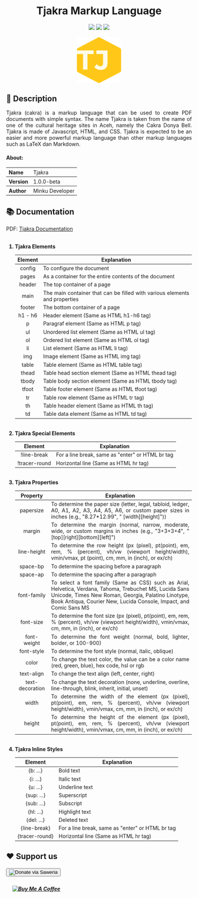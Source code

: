 <!-- Title -->
<div align="center">
    <h1>Tjakra Markup Language</h1>
</div>

<!-- Badges -->
<div align="center">
    <img src="https://img.shields.io/badge/JavaScript-323330?style=for-the-badge&logo=javascript&logoColor=F7DF1E" /> 
    <img src="https://img.shields.io/badge/HTML5-E34F26?style=for-the-badge&logo=html5&logoColor=white" /> 
    <img src="https://img.shields.io/badge/CSS3-1572B6?style=for-the-badge&logo=css3&logoColor=white" />
</div>
<br>
<!-- Image -->
<div align="center">
    <img src="https://github.com/naufalhanif25/tjakra-markup-language/blob/main/img/tjakra.png" alt="Tjakra" style="width: 120px; heigh: auto; vertical-align: middle;"/>
</div>

<!-- Descriptions -->
<h2>
    📝 Description
</h2>
<p align="justify">
Tjakra (cakra) is a markup language that can be used to create PDF documents with simple syntax. The name Tjakra is taken from the name of one of the cultural heritage sites in Aceh, namely the Cakra Donya Bell. Tjakra is made of Javascript, HTML, and CSS. Tjakra is expected to be an easier and more powerful markup language than other markup languages such as LaTeX dan Markdown.
</p>

<!-- About -->
<h4>
    About:
</h4>
<table>
    <tbody>
        <tr>
            <th align="left">Name</th>
            <th align="left" style="font-weight: normal;">Tjakra</th>
        </tr>
        <tr>
            <th align="left">Version</th>
            <th align="left" style="font-weight: normal;">1.0.0-beta</th>
        </tr>
        <tr>
            <th align="left">Author</th>
            <th align="left" style="font-weight: normal;">Minku Developer</th>
        </tr>
    </tbody>
</table>

<!-- Documentation -->
<h2>
    📚 Documentation
</h2>
PDF: <a href="https://github.com/naufalhanif25/tjakra-markup-language/blob/main/output/tjakra.pdf">Tjakra Documentation</a>

<ol style="font-weight: bold">
    <br>
    <li>
        <strong>Tjakra Elements</strong>
        <table style="font-weight: normal;">
            <thead>
                <tr>
                    <th align="center">Element</th>
                    <th align="center">Explanation</th>
                </tr>
            </thead>
            <tbody>
                <tr>
                    <td align="center">config</td>
                    <td align="justify">To configure the document</td>
                </tr>
                <tr>
                    <td align="center">pages</td>
                    <td align="justify">As a container for the entire contents of the document</td>
                </tr>
                <tr>
                    <td align="center">header</td>
                    <td align="justify">The top container of a page</td>
                </tr>
                <tr>
                    <td align="center">main</td>
                    <td align="justify">The main container that can be filled with various elements and properties</td>
                </tr>
                <tr>
                    <td align="center">footer</td>
                    <td align="justify">The bottom container of a page</td>
                </tr>
                <tr>
                    <td align="center">h1 - h6</td>
                    <td align="justify">Header element (Same as HTML h1-h6 tag)</td>
                </tr>
                <tr>
                    <td align="center">p</td>
                    <td align="justify">Paragraf element (Same as HTML p tag)</td>
                </tr>
                <tr>
                    <td align="center">ul</td>
                    <td align="justify">Unordered list element (Same as HTML ul tag)</td>
                </tr>
                <tr>
                    <td align="center">ol</td>
                    <td align="justify">Ordered list element (Same as HTML ol tag)</td>
                </tr>
                <tr>
                    <td align="center">li</td>
                    <td align="justify">List element (Same as HTML li tag)</td>
                </tr>
                <tr>
                    <td align="center">img</td>
                    <td align="justify">Image element (Same as HTML img tag)</td>
                </tr>
                <tr>
                    <td align="center">table</td>
                    <td align="justify">Table element (Same as HTML table tag)</td>
                </tr>
                <tr>
                    <td align="center">thead</td>
                    <td align="justify">Table head section element (Same as HTML thead tag)</td>
                </tr>
                <tr>
                    <td align="center">tbody</td>
                    <td align="justify">Table body section element (Same as HTML tbody tag)</td>
                </tr>
                <tr>
                    <td align="center">tfoot</td>
                    <td align="justify">Table footer element (Same as HTML tfoot tag)</td>
                </tr>
                <tr>
                    <td align="center">tr</td>
                    <td align="justify">Table row element (Same as HTML tr tag)</td>
                </tr>
                <tr>
                    <td align="center">th</td>
                    <td align="justify">Table header element (Same as HTML th tag)</td>
                </tr>
                <tr>
                    <td align="center">td</td>
                    <td align="justify">Table data element (Same as HTML td tag)</td>
                </tr>
            </tbody>
        </table>
    </li>
    <br>
    <li>
        <strong>Tjakra Special Elements</strong>
        <table style="font-weight: normal;">
            <thead>
                <tr>
                    <th align="center">Element</th>
                    <th align="center">Explanation</th>
                </tr>
            </thead>
            <tbody>
                <tr>
                    <td align="center">!line-break</td>
                    <td align="justify">For a line break, same as "enter" or HTML br tag</td>
                </tr>
                <tr>
                    <td align="center">!tracer-round</td>
                    <td align="justify">Horizontal line (Same as HTML hr tag)</td>
                </tr>
            </tbody>
        </table>
    </li>
    <br>
    <li>
        <strong>Tjakra Properties</strong>
        <table style="font-weight: normal;">
            <thead>
                <tr>
                    <th align="center">Property</th>
                    <th align="center">Explanation</th>
                </tr>
            </thead>
            <tbody>
                <tr>
                    <td align="center">papersize</td>
                    <td align="justify">To determine the paper size (letter, legal, tabloid, ledger, A0, A1, A2, A3, A4, A5, A6, or custom paper sizes in inches (e.g., "8.27*12.99", " [width][height]"))</td>
                </tr>
                <tr>
                    <td align="center">margin</td>
                    <td align="justify">To determine the margin (normal, narrow, moderate, wide, or custom margins in inches (e.g., "3+3+3+4", "[top][right][bottom][left]")</td>
                </tr>
                <tr>
                    <td align="center">line-height</td>
                    <td align="justify">To determine the row height (px (pixel), pt(point), em, rem, % (percent), vh/vw (viewport height/width), vmin/vmax, pt (point), cm, mm, in (inch), or ex/ch)</td>
                </tr>
                <tr>
                    <td align="center">space-bp</td>
                    <td align="justify">To determine the spacing before a paragraph</td>
                </tr>
                <tr>
                    <td align="center">space-ap</td>
                    <td align="justify">To determine the spacing after a paragraph</td>
                </tr>
                <tr>
                    <td align="center">font-family</td>
                    <td align="justify">To select a font family (Same as CSS) such as Arial, Helvetica, Verdana, Tahoma, Trebuchet MS, Lucida Sans Unicode, Times New Roman, Georgia, Palatino Linotype, Book Antiqua, Courier New, Lucida Console, Impact, and Comic Sans MS</td>
                </tr>
                <tr>
                    <td align="center">font-size</td>
                    <td align="justify">To determine the font size (px (pixel), pt(point), em, rem, % (percent), vh/vw (viewport height/width), vmin/vmax, cm, mm, in (inch), or ex/ch)</td>
                </tr>
                <tr>
                    <td align="center">font-weight</td>
                    <td align="justify">To determine the font weight (normal, bold, lighter, bolder, or 100-900)</td>
                </tr>
                <tr>
                    <td align="center">font-style</td>
                    <td align="justify">To determine the font style (normal, italic, oblique)</td>
                </tr>
                <tr>
                    <td align="center">color</td>
                    <td align="justify">To change the text color, the value can be a color name (red, green, blue), hex code, hsl or rgb</td>
                </tr>
                <tr>
                    <td align="center">text-align</td>
                    <td align="justify">To change the text align (left, center, right)</td>
                </tr>
                <tr>
                    <td align="center">text-decoration</td>
                    <td align="justify">To change the text decoration (none, underline, overline, line-through, blink, inherit, initial, unset)</td>
                </tr>
                <tr>
                    <td align="center">width</td>
                    <td align="justify">To determine the width of the element (px (pixel), pt(point), em, rem, % (percent), vh/vw (viewport height/width), vmin/vmax, cm, mm, in (inch), or ex/ch)</td>
                </tr>
                <tr>
                    <td align="center">height</td>
                    <td align="justify">To determine the height of the element (px (pixel), pt(point), em, rem, % (percent), vh/vw (viewport height/width), vmin/vmax, cm, mm, in (inch), or ex/ch)</td>
                </tr>
            </tbody>
        </table>
    </li>
    <br>
    <li>
        <strong>Tjakra Inline Styles</strong>
        <table style="font-weight: normal;">
            <thead>
                <tr>
                    <th align="center">Element</th>
                    <th align="center">Explanation</th>
                </tr>
            </thead>
            <tbody>
                <tr>
                    <td align="center">{b: ...}</td>
                    <td align="justify">Bold text</td>
                </tr>
                <tr>
                    <td align="center">{i: ...}</td>
                    <td align="justify">Italic text</td>
                </tr>
                <tr>
                    <td align="center">{u: ...}</td>
                    <td align="justify">Underline text</td>
                </tr>
                <tr>
                    <td align="center">{sup: ...}</td>
                    <td align="justify">Superscript</td>
                </tr>
                <tr>
                    <td align="center">{sub: ...}</td>
                    <td align="justify">Subscript</td>
                </tr>
                <tr>
                    <td align="center">{hl: ...}</td>
                    <td align="justify">Highlight text</td>
                </tr>
                <tr>
                    <td align="center">{del: ...}</td>
                    <td align="justify">Deleted text</td>
                </tr>
                <tr>
                    <td align="center">{line-break}</td>
                    <td align="justify">For a line break, same as "enter" or HTML br tag</td>
                </tr>
                <tr>
                    <td align="center">{tracer-round}</td>
                    <td align="justify">Horizontal line (Same as HTML hr tag)</td>
                </tr>
            </tbody>
        </table>
    </li>
</ol>

<!-- Donation -->
<h2>
    ❤️ Support us
    <h5>
        <a href="https://saweria.co/minkudeveloper" target="_blank" style="justify: center;"> 
            <button>
                <img src="https://encrypted-tbn0.gstatic.com/images?q=tbn:ANd9GcR2n797tizOh5Lk4p0xeQsYjsVkW6mZ7uN4BipecBl7My2s4LFc-sU_MGhrz-mS4s5k6N8&usqp=CAU" alt="Donate via Saweria" style="width: 200px; height: 120px; vertical-align: middle;">
            </button> 
        </a>
    </h5>
    <h5>&nbsp;&nbsp;&nbsp;&nbsp;
        <a href="https://buymeacoffee.com/minkudev" target="_blank" style="justify: center;">
            <img src="https://img.shields.io/badge/Buy%20Me%20a%20Coffee-ffdd00?style=for-the-badge&logo=buy-me-a-coffee&logoColor=black" alt="Buy Me A Coffee" style="width: 160px; heigh: 64px; vertical-align: middle;" >
        </a>
    </h5>
</h2>
